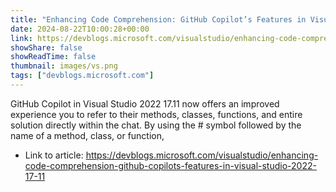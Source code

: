 ```yaml
---
title: "Enhancing Code Comprehension: GitHub Copilot’s Features in Visual Studio 2022 17.11"
date: 2024-08-22T10:00:28+00:00
link: https://devblogs.microsoft.com/visualstudio/enhancing-code-comprehension-github-copilots-features-in-visual-studio-2022-17-11
showShare: false
showReadTime: false
thumbnail: images/vs.png
tags: ["devblogs.microsoft.com"]
---
```

GitHub Copilot in Visual Studio 2022 17.11 now offers an improved experience you to refer to their methods, classes, functions, and entire solution directly within the chat. By using the # symbol followed by the name of a method, class, or function,

- Link to article: https://devblogs.microsoft.com/visualstudio/enhancing-code-comprehension-github-copilots-features-in-visual-studio-2022-17-11
